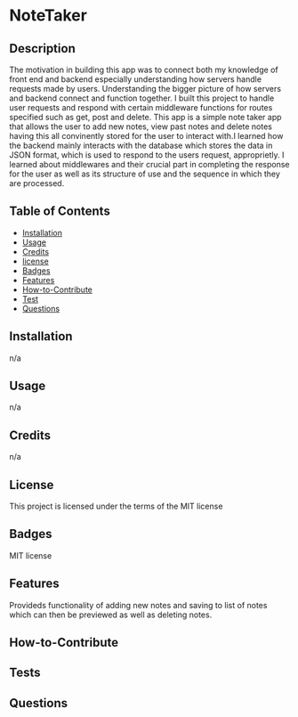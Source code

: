 # NoteTaker

## Description
The motivation in building this app was to connect both my knowledge of front end and backend especially understanding how servers handle requests made by users. Understanding the bigger picture of how servers and backend connect and function together. I built this project to handle user requests and respond with certain middleware functions for routes specified such as get, post and delete. This app is a simple note taker app that allows the user to add new notes, view past notes and delete notes having this all convinently stored for the user to interact with.I learned how the backend mainly interacts with the database which stores the data in JSON format, which is used to respond to the users request, approprietly. I learned about middlewares and their crucial part in completing the response for the user as well as its structure of use and the sequence in which they are processed.
 
## Table of Contents 

- [Installation](#installation)
- [Usage](#usage)
- [Credits](#credits)
- [license](#license)
- [Badges](#badges)
- [Features](#features)
- [How-to-Contribute](#how-to-contribute)
- [Test](#test)
- [Questions](#questions)

## Installation

 n/a

## Usage

 n/a

## Credits


 n/a

## License

 This project is licensed under the terms of the MIT license

 
## Badges
 MIT license


## Features
Provideds functionality of adding new notes and saving to list of notes which can then be previewed as well as deleting notes.


## How-to-Contribute

## Tests

## Questions

